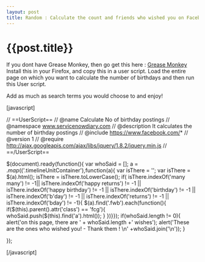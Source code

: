 ```yaml
---
layout: post
title: Random : Calculate the count and friends who wished you on Facebook using GreaseMonkey
--- 
```




 {{post.title}}
======================================================




If you dont have Grease Monkey, then go get this here : <a href= "https://addons.mozilla.org/en-US/firefox/addon/greasemonkey/"> Grease Monkey </a>
Install this in your Firefox, and copy this in a user script. Load the entire page on  which you want to calculate the number of birthdays and then run this User script. 

Add as much as search terms you would choose to and enjoy!


[javascript]

// ==UserScript==
// @name        Calculate No of birthday postings
// @namespace   www.servicenowdiary.com
// @description It calculates the number of birthday postings
// @include     https://www.facebook.com/*
// @version     1
// @require       http://ajax.googleapis.com/ajax/libs/jquery/1.8.2/jquery.min.js
// ==/UserScript==

$(document).ready(function(){
var whoSaid = [];
a  = $.map($('.timelineUnitContainer'),function(a){
var isThere  = '';
var isThere = $(a).html();
isThere = isThere.toLowerCase();
if( isThere.indexOf('many many') != -1|| isThere.indexOf('happy returns') != -1 || isThere.indexOf('happy birthday')  != -1 || isThere.indexOf('birthday') != -1 || isThere.indexOf('b\'day') != -1 || isThere.indexOf('returns') != -1  || isThere.indexOf('bday') != -1){
$(a).find('.fwb').each(function(){
if($(this).parent().attr('class') == 'fcg'){
whoSaid.push($(this).find('a').html());
}
})}});
if(whoSaid.length != 0){
alert('on this page, there are ' + whoSaid.length +' wishes');
alert('These are the ones who wished you! - Thank them ! \n' +whoSaid.join('\n'));
}

});

[/javascript]